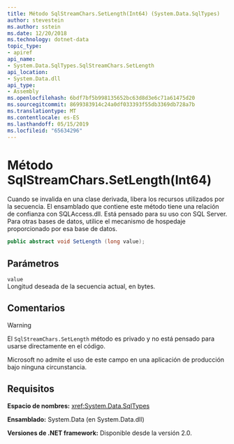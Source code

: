 ```yaml
---
title: Método SqlStreamChars.SetLength(Int64) (System.Data.SqlTypes)
author: stevestein
ms.author: sstein
ms.date: 12/20/2018
ms.technology: dotnet-data
topic_type:
- apiref
api_name:
- System.Data.SqlTypes.SqlStreamChars.SetLength
api_location:
- System.Data.dll
api_type:
- Assembly
ms.openlocfilehash: 6bdf7bf5b998135652bc63d8d3e6c71a61475d20
ms.sourcegitcommit: 8699383914c24a0df033393f55db3369db728a7b
ms.translationtype: MT
ms.contentlocale: es-ES
ms.lasthandoff: 05/15/2019
ms.locfileid: "65634296"
---
```

# <a name="sqlstreamcharssetlengthint64-method"></a>Método SqlStreamChars.SetLength(Int64)

Cuando se invalida en una clase derivada, libera los recursos utilizados por la secuencia. El ensamblado que contiene este método tiene una relación de confianza con SQLAccess.dll. Está pensado para su uso con SQL Server. Para otras bases de datos, utilice el mecanismo de hospedaje proporcionado por esa base de datos.

```csharp
public abstract void SetLength (long value);
```

## <a name="parameters"></a>Parámetros

`value`\
Longitud deseada de la secuencia actual, en bytes.

## <a name="remarks"></a>Comentarios

> [!WARNING]
> El `SqlStreamChars.SetLength` método es privado y no está pensado para usarse directamente en el código.
>
> Microsoft no admite el uso de este campo en una aplicación de producción bajo ninguna circunstancia.

## <a name="requirements"></a>Requisitos

**Espacio de nombres:** <xref:System.Data.SqlTypes>

**Ensamblado:** System.Data (en System.Data.dll)

**Versiones de .NET framework:** Disponible desde la versión 2.0.
